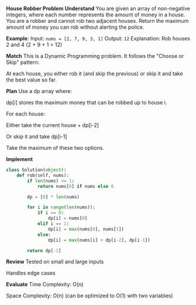 **House Robber Problem** 
**Understand**
You are given an array of non-negative integers, where each number represents the amount of money in a house.
You are a robber and cannot rob two adjacent houses.
Return the maximum amount of money you can rob without alerting the police.

**Example**:
Input: `nums = [2, 7, 9, 3, 1]`
Output: `12`
Explanation: Rob houses 2 and 4 (2 + 9 + 1 = 12)

**Match**
This is a Dynamic Programming problem.
It follows the "Choose or Skip" pattern:

At each house, you either rob it (and skip the previous) or skip it and take the best value so far.

**Plan**
Use a dp array where:

dp[i] stores the maximum money that can be robbed up to house i.

For each house:

Either take the current house + dp[i-2]

Or skip it and take dp[i-1]

Take the maximum of these two options.

**Implement**
```python
class Solution(object):
    def rob(self, nums):
        if len(nums) <= 1:
            return nums[0] if nums else 0

        dp = [0] * len(nums)

        for i in range(len(nums)):
            if i == 0:
                dp[i] = nums[0]
            elif i == 1:
                dp[i] = max(nums[0], nums[1])
            else:
                dp[i] = max(nums[i] + dp[i-2], dp[i-1])

        return dp[-1]
```
**Review**
Tested on small and large inputs

Handles edge cases

**Evaluate**
Time Complexity: O(n)

Space Complexity: O(n) (can be optimized to O(1) with two variables)
